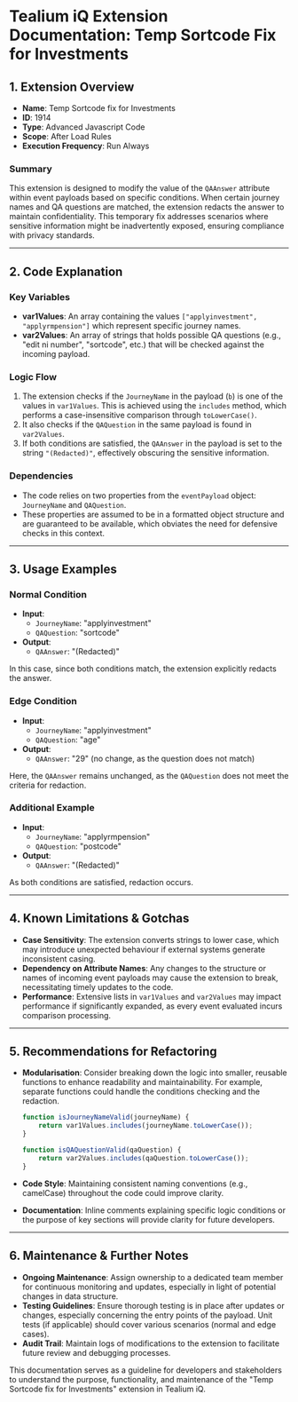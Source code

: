 # Tealium iQ Extension Documentation: Temp Sortcode Fix for Investments

## 1. Extension Overview
- **Name**: Temp Sortcode fix for Investments
- **ID**: 1914
- **Type**: Advanced Javascript Code
- **Scope**: After Load Rules
- **Execution Frequency**: Run Always

### Summary
This extension is designed to modify the value of the `QAAnswer` attribute within event payloads based on specific conditions. When certain journey names and QA questions are matched, the extension redacts the answer to maintain confidentiality. This temporary fix addresses scenarios where sensitive information might be inadvertently exposed, ensuring compliance with privacy standards.

---

## 2. Code Explanation
### Key Variables
- **var1Values**: An array containing the values `["applyinvestment", "applyrmpension"]` which represent specific journey names.
- **var2Values**: An array of strings that holds possible QA questions (e.g., "edit ni number", "sortcode", etc.) that will be checked against the incoming payload.

### Logic Flow
1. The extension checks if the `JourneyName` in the payload (`b`) is one of the values in `var1Values`. This is achieved using the `includes` method, which performs a case-insensitive comparison through `toLowerCase()`.
2. It also checks if the `QAQuestion` in the same payload is found in `var2Values`.
3. If both conditions are satisfied, the `QAAnswer` in the payload is set to the string `"(Redacted)"`, effectively obscuring the sensitive information.

### Dependencies
- The code relies on two properties from the `eventPayload` object: `JourneyName` and `QAQuestion`.
- These properties are assumed to be in a formatted object structure and are guaranteed to be available, which obviates the need for defensive checks in this context.

---

## 3. Usage Examples
### Normal Condition
- **Input**: 
  - `JourneyName`: "applyinvestment"
  - `QAQuestion`: "sortcode"
- **Output**: 
  - `QAAnswer`: "(Redacted)"

In this case, since both conditions match, the extension explicitly redacts the answer.

### Edge Condition
- **Input**: 
  - `JourneyName`: "applyinvestment"
  - `QAQuestion`: "age"
- **Output**: 
  - `QAAnswer`: "29" (no change, as the question does not match)

Here, the `QAAnswer` remains unchanged, as the `QAQuestion` does not meet the criteria for redaction.

### Additional Example
- **Input**: 
  - `JourneyName`: "applyrmpension"
  - `QAQuestion`: "postcode"
- **Output**: 
  - `QAAnswer`: "(Redacted)"

As both conditions are satisfied, redaction occurs.

---

## 4. Known Limitations & Gotchas
- **Case Sensitivity**: The extension converts strings to lower case, which may introduce unexpected behaviour if external systems generate inconsistent casing.
- **Dependency on Attribute Names**: Any changes to the structure or names of incoming event payloads may cause the extension to break, necessitating timely updates to the code.
- **Performance**: Extensive lists in `var1Values` and `var2Values` may impact performance if significantly expanded, as every event evaluated incurs comparison processing.

---

## 5. Recommendations for Refactoring
- **Modularisation**: Consider breaking down the logic into smaller, reusable functions to enhance readability and maintainability. For example, separate functions could handle the conditions checking and the redaction.
  
  ```javascript
  function isJourneyNameValid(journeyName) {
      return var1Values.includes(journeyName.toLowerCase());
  }
  
  function isQAQuestionValid(qaQuestion) {
      return var2Values.includes(qaQuestion.toLowerCase());
  }
  ```

- **Code Style**: Maintaining consistent naming conventions (e.g., camelCase) throughout the code could improve clarity.
- **Documentation**: Inline comments explaining specific logic conditions or the purpose of key sections will provide clarity for future developers.

---

## 6. Maintenance & Further Notes
- **Ongoing Maintenance**: Assign ownership to a dedicated team member for continuous monitoring and updates, especially in light of potential changes in data structure.
- **Testing Guidelines**: Ensure thorough testing is in place after updates or changes, especially concerning the entry points of the payload. Unit tests (if applicable) should cover various scenarios (normal and edge cases).
- **Audit Trail**: Maintain logs of modifications to the extension to facilitate future review and debugging processes.

This documentation serves as a guideline for developers and stakeholders to understand the purpose, functionality, and maintenance of the "Temp Sortcode fix for Investments" extension in Tealium iQ.